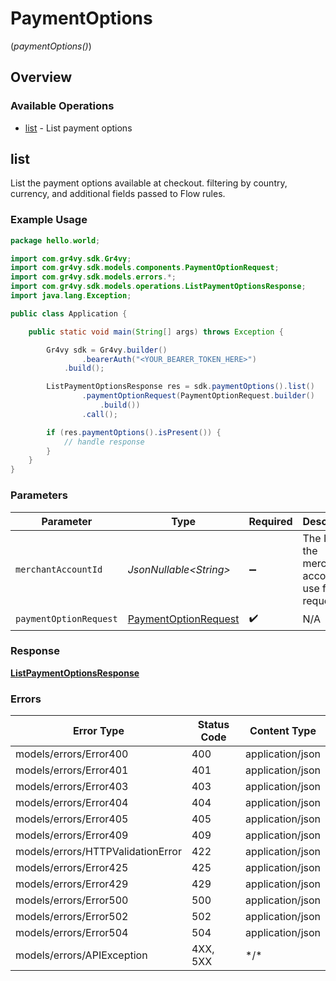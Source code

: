 # PaymentOptions
(*paymentOptions()*)

## Overview

### Available Operations

* [list](#list) - List payment options

## list

List the payment options available at checkout. filtering by country, currency, and additional fields passed to Flow rules.

### Example Usage

```java
package hello.world;

import com.gr4vy.sdk.Gr4vy;
import com.gr4vy.sdk.models.components.PaymentOptionRequest;
import com.gr4vy.sdk.models.errors.*;
import com.gr4vy.sdk.models.operations.ListPaymentOptionsResponse;
import java.lang.Exception;

public class Application {

    public static void main(String[] args) throws Exception {

        Gr4vy sdk = Gr4vy.builder()
                .bearerAuth("<YOUR_BEARER_TOKEN_HERE>")
            .build();

        ListPaymentOptionsResponse res = sdk.paymentOptions().list()
                .paymentOptionRequest(PaymentOptionRequest.builder()
                    .build())
                .call();

        if (res.paymentOptions().isPresent()) {
            // handle response
        }
    }
}
```

### Parameters

| Parameter                                                               | Type                                                                    | Required                                                                | Description                                                             |
| ----------------------------------------------------------------------- | ----------------------------------------------------------------------- | ----------------------------------------------------------------------- | ----------------------------------------------------------------------- |
| `merchantAccountId`                                                     | *JsonNullable\<String>*                                                 | :heavy_minus_sign:                                                      | The ID of the merchant account to use for this request.                 |
| `paymentOptionRequest`                                                  | [PaymentOptionRequest](../../models/components/PaymentOptionRequest.md) | :heavy_check_mark:                                                      | N/A                                                                     |

### Response

**[ListPaymentOptionsResponse](../../models/operations/ListPaymentOptionsResponse.md)**

### Errors

| Error Type                        | Status Code                       | Content Type                      |
| --------------------------------- | --------------------------------- | --------------------------------- |
| models/errors/Error400            | 400                               | application/json                  |
| models/errors/Error401            | 401                               | application/json                  |
| models/errors/Error403            | 403                               | application/json                  |
| models/errors/Error404            | 404                               | application/json                  |
| models/errors/Error405            | 405                               | application/json                  |
| models/errors/Error409            | 409                               | application/json                  |
| models/errors/HTTPValidationError | 422                               | application/json                  |
| models/errors/Error425            | 425                               | application/json                  |
| models/errors/Error429            | 429                               | application/json                  |
| models/errors/Error500            | 500                               | application/json                  |
| models/errors/Error502            | 502                               | application/json                  |
| models/errors/Error504            | 504                               | application/json                  |
| models/errors/APIException        | 4XX, 5XX                          | \*/\*                             |